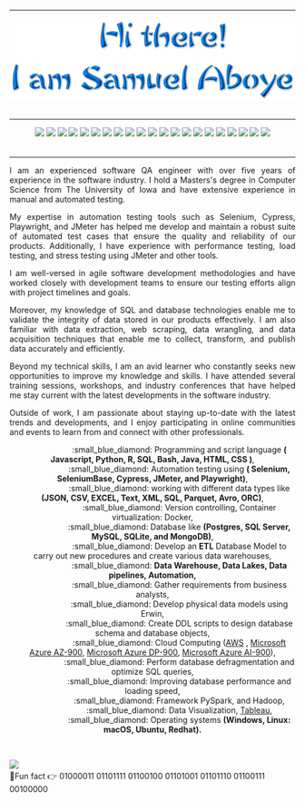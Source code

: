 ###### 
______________________________________________________________________________________________________________________________________________________

<!-- <h1 align="center"> Hi there 👋</h1>
<h1 align="center"> I'm Samuel Aboye.</h1> -->


<p align="center"><img src="/assets/logo-trans-3.png" style="display: block; margin: auto;"></p>



###### 
______________________________________________________________________________________________________________________________________________________
<p align="center">
  <img src="https://img.shields.io/badge/Playwright-%234478A2.svg?&style=for-the-badge&logo=playwright&logoColor=green">
  <img src="https://img.shields.io/badge/Cypress-%2317202C.svg?&style=for-the-badge&logo=cypress&logoColor=white">
  <img src="https://img.shields.io/badge/Selenium-%230075a8.svg?&style=for-the-badge&logo=selenium&logoColor=white">
  <img src="https://img.shields.io/badge/Python-%233776AB.svg?&style=for-the-badge&logo=python&logoColor=white">
  <img src="https://img.shields.io/badge/JMeter-%23E81C27.svg?&style=for-the-badge&logo=apachejmeter&logoColor=white">
  <img src="https://img.shields.io/badge/Jenkins-%23D24939.svg?&style=for-the-badge&logo=jenkins&logoColor=white">
  <img src="https://img.shields.io/badge/Amazon%20AWS-%23FF9900.svg?&style=for-the-badge&logo=amazonaws&logoColor=white">
  <img src="https://img.shields.io/badge/SQL-%230075a8.svg?&style=for-the-badge&logo=sql&logoColor=white">
  <img src="https://img.shields.io/badge/R-%23276DC3.svg?&style=for-the-badge&logo=r&logoColor=white">
  <img src="https://img.shields.io/badge/Data%20Pipeline-%23323189.svg?&style=for-the-badge">
  <img src="https://img.shields.io/badge/ETL-%2300FFFF.svg?&style=for-the-badge">
  <img src="https://img.shields.io/badge/Data%20Warehouse-%23807E7C.svg?&style=for-the-badge">
  <img src="https://img.shields.io/badge/Data%20Lakes-%230000FF.svg?&style=for-the-badge">
  <img src="https://img.shields.io/badge/ISTQB-%23000000.svg?&style=for-the-badge&logo=istqb">
  <img src="https://img.shields.io/badge/TestCafe-%23E04A3F.svg?&style=for-the-badge&logo=testcafe&logoColor=white">
  <img src="https://img.shields.io/badge/Webdriver.io-%23EA5906.svg?&style=for-the-badge&logo=webdriverio&logoColor=white">
  <img src="https://img.shields.io/badge/SeleniumBase-%23FFA500.svg?&style=for-the-badge">
  <img src="https://img.shields.io/badge/Jira-%23004880.svg?&style=for-the-badge&logo=jira&logoColor=white">
  <img src="https://img.shields.io/badge/Accessibility-Lighthouse-%23F64A1D.svg?style=for-the-badge">
   <img src="https://img.shields.io/badge/Accessibility%20Testing-AXE-%23FE5E00.svg?style=for-the-badge">
  <img src="https://img.shields.io/badge/Accessibility%20Testing-WAVE-%235555FF.svg?style=for-the-badge">
</p>

###### 
________________________________________________________________________________________________________________________________________________________
  
<p align="justify">
I am an experienced software QA engineer with over five years of experience in the software industry. I hold a Masters's degree in Computer Science from The University of Iowa and have extensive experience in manual and automated testing.<p>

<p align="justify">
My expertise in automation testing tools such as Selenium, Cypress, Playwright, and JMeter has helped me develop and maintain a robust suite of automated test cases that ensure the quality and reliability of our products. Additionally, I have experience with performance testing, load testing, and stress testing using JMeter and other tools.<p>

<p align="justify">
I am well-versed in agile software development methodologies and have worked closely with development teams to ensure our testing efforts align with project timelines and goals.<p>

<p align="justify">
Moreover, my knowledge of SQL and database technologies enable me to validate the integrity of data stored in our products effectively. I am also familiar with data extraction, web scraping, data wrangling, and data acquisition techniques that enable me to collect, transform, and publish data accurately and efficiently.<p>

<p align="justify">
Beyond my technical skills, I am an avid learner who constantly seeks new opportunities to improve my knowledge and skills. I have attended several training sessions, workshops, and industry conferences that have helped me stay current with the latest developments in the software industry. </p>

<p align="justify">
Outside of work, I am passionate about staying up-to-date with the latest trends and developments, and I enjoy participating in online communities and events to learn from and connect with other professionals.</p>

  
<p style="text-align:center">
&nbsp;&nbsp;&nbsp;&nbsp;&nbsp;&nbsp;&nbsp;&nbsp;&nbsp;&nbsp;&nbsp;&nbsp;&nbsp;&nbsp;&nbsp;&nbsp;&nbsp;&nbsp;&nbsp;&nbsp;&nbsp;&nbsp;&nbsp;&nbsp;:small_blue_diamond:  Programming and script language <b>( Javascript, Python, R, SQL, Bash, Java, HTML, CSS )</b>,<br>
&nbsp;&nbsp;&nbsp;&nbsp;&nbsp;&nbsp;&nbsp;&nbsp;&nbsp;&nbsp;&nbsp;&nbsp;&nbsp;&nbsp;&nbsp;&nbsp;&nbsp;&nbsp;&nbsp;&nbsp;&nbsp;&nbsp;&nbsp;&nbsp;:small_blue_diamond:  Automation testing using  <b>( Selenium, SeleniumBase, Cypress, JMeter, and Playwright)</b>, <br>
&nbsp;&nbsp;&nbsp;&nbsp;&nbsp;&nbsp;&nbsp;&nbsp;&nbsp;&nbsp;&nbsp;&nbsp;&nbsp;&nbsp;&nbsp;&nbsp;&nbsp;&nbsp;&nbsp;&nbsp;&nbsp;&nbsp;&nbsp;&nbsp;:small_blue_diamond:  working with different data types like <b>(JSON, CSV, EXCEL, Text, XML, SQL, Parquet, Avro, ORC)</b>,<br>
&nbsp;&nbsp;&nbsp;&nbsp;&nbsp;&nbsp;&nbsp;&nbsp;&nbsp;&nbsp;&nbsp;&nbsp;&nbsp;&nbsp;&nbsp;&nbsp;&nbsp;&nbsp;&nbsp;&nbsp;&nbsp;&nbsp;&nbsp;&nbsp;:small_blue_diamond:  Version controlling, Container virtualization: Docker,<br>
&nbsp;&nbsp;&nbsp;&nbsp;&nbsp;&nbsp;&nbsp;&nbsp;&nbsp;&nbsp;&nbsp;&nbsp;&nbsp;&nbsp;&nbsp;&nbsp;&nbsp;&nbsp;&nbsp;&nbsp;&nbsp;&nbsp;&nbsp;&nbsp;:small_blue_diamond:  Database like <b>(Postgres, SQL Server, MySQL, SQLite, and MongoDB)</b>,<br>
&nbsp;&nbsp;&nbsp;&nbsp;&nbsp;&nbsp;&nbsp;&nbsp;&nbsp;&nbsp;&nbsp;&nbsp;&nbsp;&nbsp;&nbsp;&nbsp;&nbsp;&nbsp;&nbsp;&nbsp;&nbsp;&nbsp;&nbsp;&nbsp;:small_blue_diamond:  Develop an <b>ETL</b> Database Model to carry out new procedures and create various data warehouses,<br>
&nbsp;&nbsp;&nbsp;&nbsp;&nbsp;&nbsp;&nbsp;&nbsp;&nbsp;&nbsp;&nbsp;&nbsp;&nbsp;&nbsp;&nbsp;&nbsp;&nbsp;&nbsp;&nbsp;&nbsp;&nbsp;&nbsp;&nbsp;&nbsp;:small_blue_diamond:  <b>Data Warehouse, Data Lakes, Data pipelines, Automation,</b><br>
&nbsp;&nbsp;&nbsp;&nbsp;&nbsp;&nbsp;&nbsp;&nbsp;&nbsp;&nbsp;&nbsp;&nbsp;&nbsp;&nbsp;&nbsp;&nbsp;&nbsp;&nbsp;&nbsp;&nbsp;&nbsp;&nbsp;&nbsp;&nbsp;:small_blue_diamond:   Gather requirements from business analysts,<br>
&nbsp;&nbsp;&nbsp;&nbsp;&nbsp;&nbsp;&nbsp;&nbsp;&nbsp;&nbsp;&nbsp;&nbsp;&nbsp;&nbsp;&nbsp;&nbsp;&nbsp;&nbsp;&nbsp;&nbsp;&nbsp;&nbsp;&nbsp;&nbsp;:small_blue_diamond:  Develop physical data models using Erwin,<br>
&nbsp;&nbsp;&nbsp;&nbsp;&nbsp;&nbsp;&nbsp;&nbsp;&nbsp;&nbsp;&nbsp;&nbsp;&nbsp;&nbsp;&nbsp;&nbsp;&nbsp;&nbsp;&nbsp;&nbsp;&nbsp;&nbsp;&nbsp;&nbsp;:small_blue_diamond:  Create DDL scripts to design database schema and database objects,<br>
&nbsp;&nbsp;&nbsp;&nbsp;&nbsp;&nbsp;&nbsp;&nbsp;&nbsp;&nbsp;&nbsp;&nbsp;&nbsp;&nbsp;&nbsp;&nbsp;&nbsp;&nbsp;&nbsp;&nbsp;&nbsp;&nbsp;&nbsp;&nbsp;:small_blue_diamond:  Cloud Computing (<a href="https://www.credly.com/badges/dea7ab47-4d66-4343-bb4a-e8fda880cffa/linked_in_profile"  target="_blank">AWS</a> ,
  <a href="https://www.credly.com/badges/9eabe562-1fab-4a4e-80d4-657e0b20348b?source=linked_in_profile"  target="_blank">Microsoft Azure AZ-900</a>,
  <a href="https://www.credly.com/badges/1461e6e4-a945-4c84-a4e7-db1d3213b7a1"  target="_blank">Microsoft Azure DP-900</a>,
  <a href="https://www.credly.com/badges/9e652dde-28a0-4561-b671-e1606f1789a3?source=linked_in_profile"  target="_blank">Microsoft Azure AI-900</a>),
  
  <br>
&nbsp;&nbsp;&nbsp;&nbsp;&nbsp;&nbsp;&nbsp;&nbsp;&nbsp;&nbsp;&nbsp;&nbsp;&nbsp;&nbsp;&nbsp;&nbsp;&nbsp;&nbsp;&nbsp;&nbsp;&nbsp;&nbsp;&nbsp;&nbsp;:small_blue_diamond:  Perform database defragmentation and optimize SQL queries,<br>
&nbsp;&nbsp;&nbsp;&nbsp;&nbsp;&nbsp;&nbsp;&nbsp;&nbsp;&nbsp;&nbsp;&nbsp;&nbsp;&nbsp;&nbsp;&nbsp;&nbsp;&nbsp;&nbsp;&nbsp;&nbsp;&nbsp;&nbsp;&nbsp;:small_blue_diamond:  Improving database performance and loading speed,<br>
&nbsp;&nbsp;&nbsp;&nbsp;&nbsp;&nbsp;&nbsp;&nbsp;&nbsp;&nbsp;&nbsp;&nbsp;&nbsp;&nbsp;&nbsp;&nbsp;&nbsp;&nbsp;&nbsp;&nbsp;&nbsp;&nbsp;&nbsp;&nbsp;:small_blue_diamond:  Framework PySpark, and Hadoop,  <b></b><br>
&nbsp;&nbsp;&nbsp;&nbsp;&nbsp;&nbsp;&nbsp;&nbsp;&nbsp;&nbsp;&nbsp;&nbsp;&nbsp;&nbsp;&nbsp;&nbsp;&nbsp;&nbsp;&nbsp;&nbsp;&nbsp;&nbsp;&nbsp;&nbsp;:small_blue_diamond:  Data Visualization, <a href="https://public.tableau.com/app/profile/saboye" target="_blank">Tableau,</a>  <br>
&nbsp;&nbsp;&nbsp;&nbsp;&nbsp;&nbsp;&nbsp;&nbsp;&nbsp;&nbsp;&nbsp;&nbsp;&nbsp;&nbsp;&nbsp;&nbsp;&nbsp;&nbsp;&nbsp;&nbsp;&nbsp;&nbsp;&nbsp;&nbsp;:small_blue_diamond:  Operating systems <b>(Windows, Linux: macOS, Ubuntu, Redhat).</b> <br>
</p>
<br>

<a href="https://linkedin.com/in/samuelaboye" target="_blank"><img src ="https://img.shields.io/badge/LinkedIn-0077B5?style=for-the-badge&logo=linkedin&logoColor=white" /></a><br>
:small_blue_diamond:Fun fact   👉   01000011 01101111 01100100 01101001 01101110 01100111 00100000

